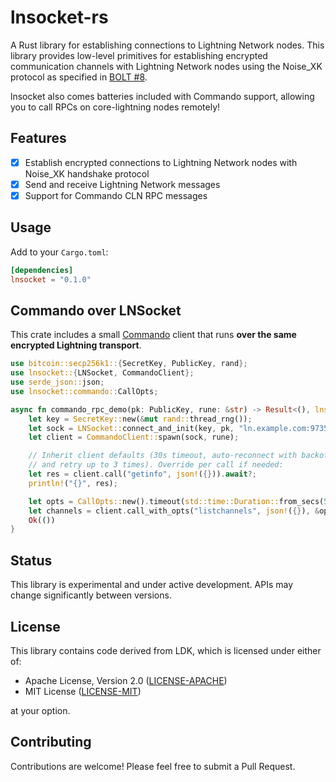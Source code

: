 # lnsocket-rs

A Rust library for establishing connections to Lightning Network nodes. This library provides low-level primitives for establishing encrypted communication channels with Lightning Network nodes using the Noise_XK protocol as specified in [BOLT #8](https://github.com/lightning/bolts/blob/master/08-transport.md).

lnsocket also comes batteries included with Commando support, allowing you to call RPCs on core-lightning nodes remotely!

## Features

- [x] Establish encrypted connections to Lightning Network nodes with Noise_XK handshake protocol
- [x] Send and receive Lightning Network messages
- [x] Support for Commando CLN RPC messages

## Usage

Add to your `Cargo.toml`:

```toml
[dependencies]
lnsocket = "0.1.0"
```

## Commando over LNSocket

This crate includes a small [Commando][commando] client that runs **over the same encrypted Lightning transport**.

```rust
use bitcoin::secp256k1::{SecretKey, PublicKey, rand};
use lnsocket::{LNSocket, CommandoClient};
use serde_json::json;
use lnsocket::commando::CallOpts;

async fn commando_rpc_demo(pk: PublicKey, rune: &str) -> Result<(), lnsocket::Error> {
    let key = SecretKey::new(&mut rand::thread_rng());
    let sock = LNSocket::connect_and_init(key, pk, "ln.example.com:9735").await?;
    let client = CommandoClient::spawn(sock, rune);

    // Inherit client defaults (30s timeout, auto-reconnect with backoff,
    // and retry up to 3 times). Override per call if needed:
    let res = client.call("getinfo", json!({})).await?;
    println!("{}", res);

    let opts = CallOpts::new().timeout(std::time::Duration::from_secs(5)).retry(5);
    let channels = client.call_with_opts("listchannels", json!({}), &opts).await?;
    Ok(())
}

```

## Status

This library is experimental and under active development. APIs may change significantly between versions.

## License

This library contains code derived from LDK, which is licensed under either of:

- Apache License, Version 2.0 ([LICENSE-APACHE](http://www.apache.org/licenses/LICENSE-2.0))
- MIT License ([LICENSE-MIT](http://opensource.org/licenses/MIT))

at your option.

## Contributing

Contributions are welcome! Please feel free to submit a Pull Request.

[commando]: https://docs.corelightning.org/reference/commando
